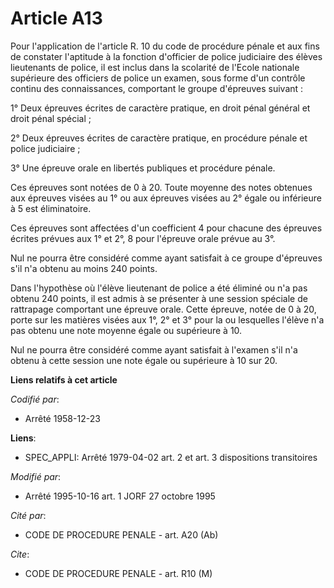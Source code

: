 # Article A13

Pour l'application de l'article R. 10 du code de procédure pénale et aux fins de constater l'aptitude à la fonction
d'officier de police judiciaire des élèves lieutenants de police, il est inclus dans la scolarité de l'Ecole nationale
supérieure des officiers de police un examen, sous forme d'un contrôle continu des connaissances, comportant le groupe
d'épreuves suivant :

1° Deux épreuves écrites de caractère pratique, en droit pénal général et droit pénal spécial ;

2° Deux épreuves écrites de caractère pratique, en procédure pénale et police judiciaire ;

3° Une épreuve orale en libertés publiques et procédure pénale.

Ces épreuves sont notées de 0 à 20. Toute moyenne des notes obtenues aux épreuves visées au 1° ou aux épreuves visées au 2°
égale ou inférieure à 5 est éliminatoire.

Ces épreuves sont affectées d'un coefficient 4 pour chacune des épreuves écrites prévues aux 1° et 2°, 8 pour l'épreuve orale
prévue au 3°.

Nul ne pourra être considéré comme ayant satisfait à ce groupe d'épreuves s'il n'a obtenu au moins 240 points.

Dans l'hypothèse où l'élève lieutenant de police a été éliminé ou n'a pas obtenu 240 points, il est admis à se présenter à
une session spéciale de rattrapage comportant une épreuve orale. Cette épreuve, notée de 0 à 20, porte sur les matières
visées aux 1°, 2° et 3° pour la ou lesquelles l'élève n'a pas obtenu une note moyenne égale ou supérieure à 10.

Nul ne pourra être considéré comme ayant satisfait à l'examen s'il n'a obtenu à cette session une note égale ou supérieure à
10 sur 20.

**Liens relatifs à cet article**

_Codifié par_:

  - Arrêté 1958-12-23

**Liens**:

  - SPEC_APPLI: Arrêté 1979-04-02 art. 2 et art. 3 dispositions transitoires

_Modifié par_:

  - Arrêté 1995-10-16 art. 1 JORF 27 octobre 1995

_Cité par_:

  - CODE DE PROCEDURE PENALE - art. A20 (Ab)

_Cite_:

  - CODE DE PROCEDURE PENALE - art. R10 (M)

